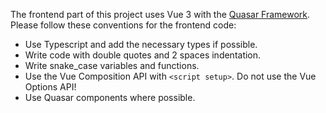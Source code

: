 The frontend part of this project uses Vue 3 with the [Quasar Framework](quasar.dev). Please follow these conventions for the frontend code:
- Use Typescript and add the necessary types if possible.
- Write code with double quotes and 2 spaces indentation.
- Write snake_case variables and functions.
- Use the Vue Composition API with `<script setup>`. Do not use the Vue Options API!
- Use Quasar components where possible.
